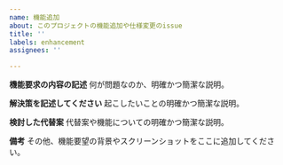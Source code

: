```yaml
---
name: 機能追加
about: このプロジェクトの機能追加や仕様変更のissue
title: ''
labels: enhancement
assignees: ''

---
```


**機能要求の内容の記述**
何が問題なのか、明確かつ簡潔な説明。

**解決策を記述してください**
起こしたいことの明確かつ簡潔な説明。

**検討した代替案**
代替案や機能についての明確かつ簡潔な説明。

**備考**
その他、機能要望の背景やスクリーンショットをここに追加してください。

